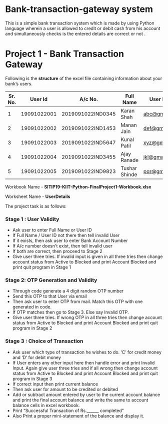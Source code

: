 # Bank-transaction-gateway system
This is a simple bank transaction system which is made by using Python language wherein a user is allowed to credit or debit cash from his account and simultaneously checks is the entered details are correct or not .

# Project 1 - Bank Transaction Gateway

Following is the **structure** of the excel file containing information about your bank’s users.

| Sr. No. |   User Id   |      A/c No.      |        Full Name         |  User Email   | A/c Balance | A/c Status |
|---------|-------------|-------------------|--------------------------|---------------|-------------|------------|
|    1    | 19091022001 | 2019091022IND0345 |        Karan Shah        | abc@gmail.com |     500     |   Active   |
|    2    | 19091022002 | 2019091022IND1453 |        Manan Jain        | def@gmail.com |     1000    |   Active   |
|    3    | 19091022003 | 2019091022IND5647 |        Kunal Patil       | xyz@gmail.com |     300     |   Active   |
|    4    | 19091022004 | 2019091022IND3455 |        Ajay Ranade       | jkl@gmail.com |     450     |   Active   |
|    5    | 19091022005 | 2019091022IND9823 |       Tushar Shinde      | pqr@gmail.com |     1560    |   Active   |

Workbook Name - **SITIP19-KIIT-Python-FinalProject1-Workbook.xlsx**

Worksheet Name - **UserDetails**

The project task is as follows:

### Stage 1 : User Validity

- Ask user to enter Full Name or User ID
- If Full Name / User ID not there then tell invalid User
- If it exists, then ask user to enter Bank Account Number
- If A/c number doesn't exist, then tell invalid user
- If both are correct, then proceed to Stage 2
- Give user three tries. If invalid input is given in all three tries then change account status from Active to Blocked and print Account Blocked and print quit program in Stage 1

### Stage 2: OTP Generation and Validity

- Through code generate a 4 digit random OTP number
- Send this OTP to that User via email
- Then ask user to enter OTP from mail. Match this OTP with one generated in code.
- If OTP matches then go to Stage 3. Else say Invalid OTP. 
- Give user three tries. If wrong OTP in all three tries then change account status from Active to Blocked and print Account Blocked and print quit program in Stage 2

### Stage 3 : Choice of Transaction

- Ask user which type of transaction he wishes to do. ‘C’ for credit money and ‘D’ for debit money
- If User enters any other input here then handle error and print Invalid Input. Again give user three tries and if all wrong then change account status from Active to Blocked and print Account Blocked and print quit program in Stage 3
- If correct input then print current balance
- Then ask user for amount to be credited or debited
- Add or subtract amount entered by user to the current account balance and print the final account balance and write the same to account balance cells in excel workbook.
- Print “Successful Transaction of Rs.______ completed”
- Also Print a proper mini-statement of the balance and display it.
